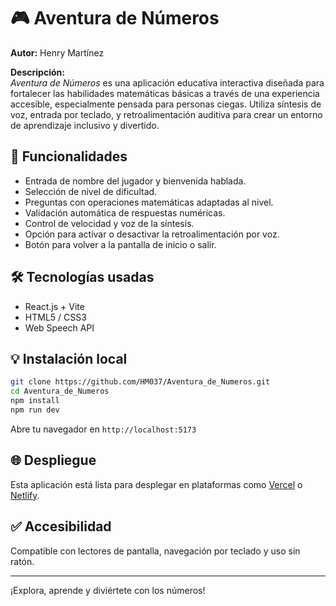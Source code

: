 # 🎮 Aventura de Números

**Autor:** Henry Martínez

**Descripción:**  
*Aventura de Números* es una aplicación educativa interactiva diseñada para fortalecer las habilidades matemáticas básicas a través de una experiencia accesible, especialmente pensada para personas ciegas. Utiliza síntesis de voz, entrada por teclado, y retroalimentación auditiva para crear un entorno de aprendizaje inclusivo y divertido.

## 🚀 Funcionalidades

- Entrada de nombre del jugador y bienvenida hablada.
- Selección de nivel de dificultad.
- Preguntas con operaciones matemáticas adaptadas al nivel.
- Validación automática de respuestas numéricas.
- Control de velocidad y voz de la síntesis.
- Opción para activar o desactivar la retroalimentación por voz.
- Botón para volver a la pantalla de inicio o salir.

## 🛠️ Tecnologías usadas

- React.js + Vite
- HTML5 / CSS3
- Web Speech API

## 💡 Instalación local

```bash
git clone https://github.com/HM037/Aventura_de_Numeros.git
cd Aventura_de_Numeros
npm install
npm run dev
```

Abre tu navegador en `http://localhost:5173`

## 🌐 Despliegue

Esta aplicación está lista para desplegar en plataformas como [Vercel](https://vercel.com/) o [Netlify](https://www.netlify.com/).

## ✅ Accesibilidad

Compatible con lectores de pantalla, navegación por teclado y uso sin ratón.

---

¡Explora, aprende y diviértete con los números!